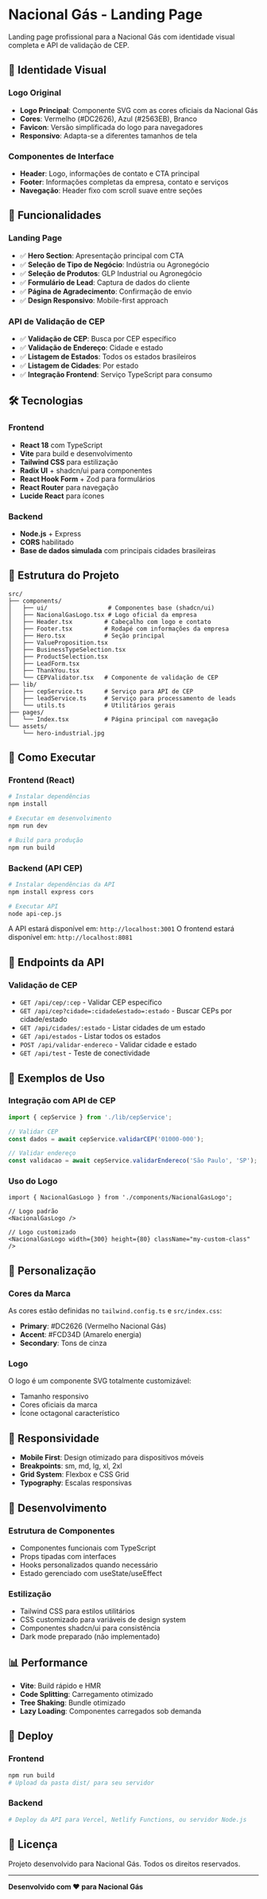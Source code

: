 # Nacional Gás - Landing Page

Landing page profissional para a Nacional Gás com identidade visual completa e API de validação de CEP.

## 🎨 Identidade Visual

### Logo Original
- **Logo Principal**: Componente SVG com as cores oficiais da Nacional Gás
- **Cores**: Vermelho (#DC2626), Azul (#2563EB), Branco
- **Favicon**: Versão simplificada do logo para navegadores
- **Responsivo**: Adapta-se a diferentes tamanhos de tela

### Componentes de Interface
- **Header**: Logo, informações de contato e CTA principal
- **Footer**: Informações completas da empresa, contato e serviços
- **Navegação**: Header fixo com scroll suave entre seções

## 🚀 Funcionalidades

### Landing Page
- ✅ **Hero Section**: Apresentação principal com CTA
- ✅ **Seleção de Tipo de Negócio**: Indústria ou Agronegócio
- ✅ **Seleção de Produtos**: GLP Industrial ou Agronegócio
- ✅ **Formulário de Lead**: Captura de dados do cliente
- ✅ **Página de Agradecimento**: Confirmação de envio
- ✅ **Design Responsivo**: Mobile-first approach

### API de Validação de CEP
- ✅ **Validação de CEP**: Busca por CEP específico
- ✅ **Validação de Endereço**: Cidade e estado
- ✅ **Listagem de Estados**: Todos os estados brasileiros
- ✅ **Listagem de Cidades**: Por estado
- ✅ **Integração Frontend**: Serviço TypeScript para consumo

## 🛠️ Tecnologias

### Frontend
- **React 18** com TypeScript
- **Vite** para build e desenvolvimento
- **Tailwind CSS** para estilização
- **Radix UI** + shadcn/ui para componentes
- **React Hook Form** + Zod para formulários
- **React Router** para navegação
- **Lucide React** para ícones

### Backend
- **Node.js** + Express
- **CORS** habilitado
- **Base de dados simulada** com principais cidades brasileiras

## 📁 Estrutura do Projeto

```
src/
├── components/
│   ├── ui/                 # Componentes base (shadcn/ui)
│   ├── NacionalGasLogo.tsx # Logo oficial da empresa
│   ├── Header.tsx         # Cabeçalho com logo e contato
│   ├── Footer.tsx         # Rodapé com informações da empresa
│   ├── Hero.tsx           # Seção principal
│   ├── ValueProposition.tsx
│   ├── BusinessTypeSelection.tsx
│   ├── ProductSelection.tsx
│   ├── LeadForm.tsx
│   ├── ThankYou.tsx
│   └── CEPValidator.tsx   # Componente de validação de CEP
├── lib/
│   ├── cepService.ts      # Serviço para API de CEP
│   ├── leadService.ts     # Serviço para processamento de leads
│   └── utils.ts           # Utilitários gerais
├── pages/
│   └── Index.tsx          # Página principal com navegação
└── assets/
    └── hero-industrial.jpg
```

## 🚀 Como Executar

### Frontend (React)
```bash
# Instalar dependências
npm install

# Executar em desenvolvimento
npm run dev

# Build para produção
npm run build
```

### Backend (API CEP)
```bash
# Instalar dependências da API
npm install express cors

# Executar API
node api-cep.js
```

A API estará disponível em: `http://localhost:3001`
O frontend estará disponível em: `http://localhost:8081`

## 📡 Endpoints da API

### Validação de CEP
- `GET /api/cep/:cep` - Validar CEP específico
- `GET /api/cep?cidade=:cidade&estado=:estado` - Buscar CEPs por cidade/estado
- `GET /api/cidades/:estado` - Listar cidades de um estado
- `GET /api/estados` - Listar todos os estados
- `POST /api/validar-endereco` - Validar cidade e estado
- `GET /api/test` - Teste de conectividade

## 🎯 Exemplos de Uso

### Integração com API de CEP
```typescript
import { cepService } from './lib/cepService';

// Validar CEP
const dados = await cepService.validarCEP('01000-000');

// Validar endereço
const validacao = await cepService.validarEndereco('São Paulo', 'SP');
```

### Uso do Logo
```tsx
import { NacionalGasLogo } from './components/NacionalGasLogo';

// Logo padrão
<NacionalGasLogo />

// Logo customizado
<NacionalGasLogo width={300} height={80} className="my-custom-class" />
```

## 🎨 Personalização

### Cores da Marca
As cores estão definidas no `tailwind.config.ts` e `src/index.css`:
- **Primary**: #DC2626 (Vermelho Nacional Gás)
- **Accent**: #FCD34D (Amarelo energia)
- **Secondary**: Tons de cinza

### Logo
O logo é um componente SVG totalmente customizável:
- Tamanho responsivo
- Cores oficiais da marca
- Ícone octagonal característico

## 📱 Responsividade

- **Mobile First**: Design otimizado para dispositivos móveis
- **Breakpoints**: sm, md, lg, xl, 2xl
- **Grid System**: Flexbox e CSS Grid
- **Typography**: Escalas responsivas

## 🔧 Desenvolvimento

### Estrutura de Componentes
- Componentes funcionais com TypeScript
- Props tipadas com interfaces
- Hooks personalizados quando necessário
- Estado gerenciado com useState/useEffect

### Estilização
- Tailwind CSS para estilos utilitários
- CSS customizado para variáveis de design system
- Componentes shadcn/ui para consistência
- Dark mode preparado (não implementado)

## 📊 Performance

- **Vite**: Build rápido e HMR
- **Code Splitting**: Carregamento otimizado
- **Tree Shaking**: Bundle otimizado
- **Lazy Loading**: Componentes carregados sob demanda

## 🚀 Deploy

### Frontend
```bash
npm run build
# Upload da pasta dist/ para seu servidor
```

### Backend
```bash
# Deploy da API para Vercel, Netlify Functions, ou servidor Node.js
```

## 📝 Licença

Projeto desenvolvido para Nacional Gás. Todos os direitos reservados.

---

**Desenvolvido com ❤️ para Nacional Gás**
